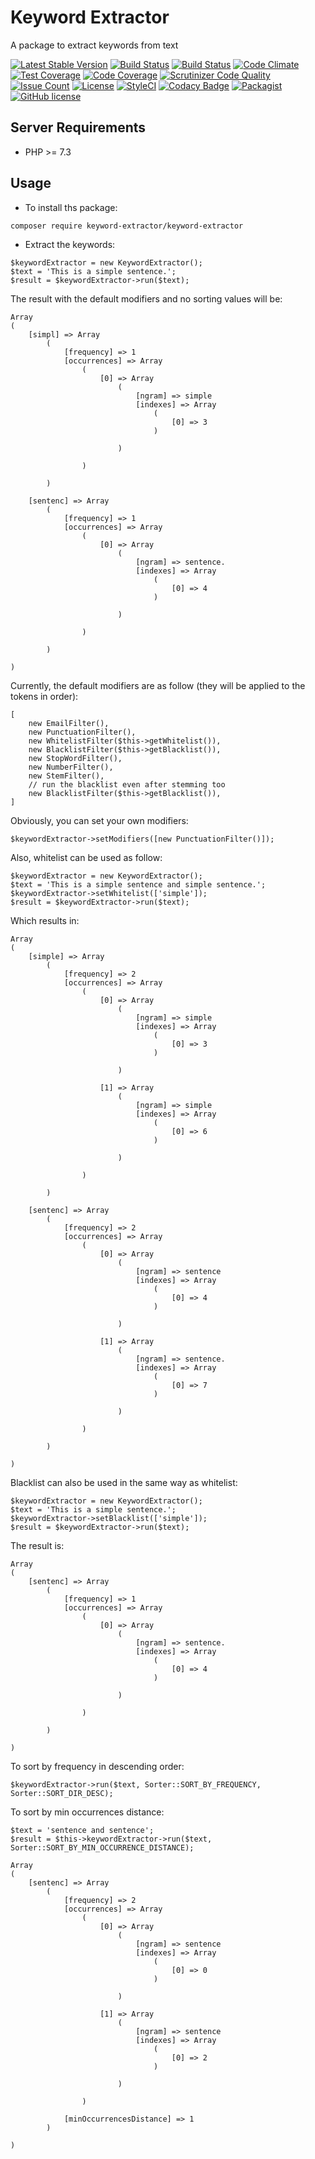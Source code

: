 # Keyword Extractor
A package to extract keywords from text

[![Latest Stable Version](https://poser.pugx.org/keyword-extractor/keyword-extractor/v/stable)](https://packagist.org/packages/keyword-extractor/keyword-extractor)
[![Build Status](https://travis-ci.org/iranianpep/keyword-extractor.svg?branch=master)](https://travis-ci.org/iranianpep/keyword-extractor)
[![Build Status](https://scrutinizer-ci.com/g/iranianpep/keyword-extractor/badges/build.png?b=master)](https://scrutinizer-ci.com/g/iranianpep/keyword-extractor/build-status/master)
[![Code Climate](https://codeclimate.com/github/iranianpep/keyword-extractor/badges/gpa.svg)](https://codeclimate.com/github/iranianpep/keyword-extractor)
[![Test Coverage](https://codeclimate.com/github/iranianpep/keyword-extractor/badges/coverage.svg)](https://codeclimate.com/github/iranianpep/keyword-extractor/coverage)
[![Code Coverage](https://scrutinizer-ci.com/g/iranianpep/keyword-extractor/badges/coverage.png?b=master)](https://scrutinizer-ci.com/g/iranianpep/keyword-extractor/?branch=master)
[![Scrutinizer Code Quality](https://scrutinizer-ci.com/g/iranianpep/keyword-extractor/badges/quality-score.png?b=master)](https://scrutinizer-ci.com/g/iranianpep/keyword-extractor/?branch=master)
[![Issue Count](https://codeclimate.com/github/iranianpep/keyword-extractor/badges/issue_count.svg)](https://codeclimate.com/github/iranianpep/keyword-extractor)
[![License](https://poser.pugx.org/keyword-extractor/keyword-extractor/license)](https://packagist.org/packages/keyword-extractor/keyword-extractor)
[![StyleCI](https://styleci.io/repos/152369408/shield?branch=master)](https://styleci.io/repos/152369408)
[![Codacy Badge](https://api.codacy.com/project/badge/Grade/f6798ce3c00e4de083d89f289b6c9285)](https://www.codacy.com/app/iranianpep/keyword-extractor?utm_source=github.com&amp;utm_medium=referral&amp;utm_content=iranianpep/keyword-extractor&amp;utm_campaign=Badge_Grade)
[![Packagist](https://img.shields.io/packagist/dt/keyword-extractor/keyword-extractor.svg)](https://packagist.org/packages/keyword-extractor/keyword-extractor)
[![GitHub license](https://img.shields.io/badge/license-MIT-blue.svg)](https://raw.githubusercontent.com/iranianpep/keyword-extractor/master/LICENSE)

## Server Requirements
- PHP >= 7.3

## Usage
-  To install ths package:
```
composer require keyword-extractor/keyword-extractor
```

- Extract the keywords:
```
$keywordExtractor = new KeywordExtractor();
$text = 'This is a simple sentence.';
$result = $keywordExtractor->run($text);
```

The result with the default modifiers and no sorting values will be:
```
Array
(
    [simpl] => Array
        (
            [frequency] => 1
            [occurrences] => Array
                (
                    [0] => Array
                        (
                            [ngram] => simple
                            [indexes] => Array
                                (
                                    [0] => 3
                                )

                        )

                )

        )

    [sentenc] => Array
        (
            [frequency] => 1
            [occurrences] => Array
                (
                    [0] => Array
                        (
                            [ngram] => sentence.
                            [indexes] => Array
                                (
                                    [0] => 4
                                )

                        )

                )

        )

)
```

Currently, the default modifiers are as follow (they will be applied to the tokens in order):
```
[
    new EmailFilter(),
    new PunctuationFilter(),
    new WhitelistFilter($this->getWhitelist()),
    new BlacklistFilter($this->getBlacklist()),
    new StopWordFilter(),
    new NumberFilter(),
    new StemFilter(),
    // run the blacklist even after stemming too
    new BlacklistFilter($this->getBlacklist()),
]
```

Obviously, you can set your own modifiers:
```
$keywordExtractor->setModifiers([new PunctuationFilter()]);
```

Also, whitelist can be used as follow:
```
$keywordExtractor = new KeywordExtractor();
$text = 'This is a simple sentence and simple sentence.';
$keywordExtractor->setWhitelist(['simple']);
$result = $keywordExtractor->run($text);
```

Which results in:
```
Array
(
    [simple] => Array
        (
            [frequency] => 2
            [occurrences] => Array
                (
                    [0] => Array
                        (
                            [ngram] => simple
                            [indexes] => Array
                                (
                                    [0] => 3
                                )

                        )

                    [1] => Array
                        (
                            [ngram] => simple
                            [indexes] => Array
                                (
                                    [0] => 6
                                )

                        )

                )

        )

    [sentenc] => Array
        (
            [frequency] => 2
            [occurrences] => Array
                (
                    [0] => Array
                        (
                            [ngram] => sentence
                            [indexes] => Array
                                (
                                    [0] => 4
                                )

                        )

                    [1] => Array
                        (
                            [ngram] => sentence.
                            [indexes] => Array
                                (
                                    [0] => 7
                                )

                        )

                )

        )

)
```

Blacklist can also be used in the same way as whitelist:
```
$keywordExtractor = new KeywordExtractor();
$text = 'This is a simple sentence.';
$keywordExtractor->setBlacklist(['simple']);
$result = $keywordExtractor->run($text);
```

The result is:
```
Array
(
    [sentenc] => Array
        (
            [frequency] => 1
            [occurrences] => Array
                (
                    [0] => Array
                        (
                            [ngram] => sentence.
                            [indexes] => Array
                                (
                                    [0] => 4
                                )

                        )

                )

        )

)
```

To sort by frequency in descending order:
```
$keywordExtractor->run($text, Sorter::SORT_BY_FREQUENCY, Sorter::SORT_DIR_DESC);
```

To sort by min occurrences distance:
```
$text = 'sentence and sentence';
$result = $this->keywordExtractor->run($text, Sorter::SORT_BY_MIN_OCCURRENCE_DISTANCE);

Array
(
    [sentenc] => Array
        (
            [frequency] => 2
            [occurrences] => Array
                (
                    [0] => Array
                        (
                            [ngram] => sentence
                            [indexes] => Array
                                (
                                    [0] => 0
                                )

                        )

                    [1] => Array
                        (
                            [ngram] => sentence
                            [indexes] => Array
                                (
                                    [0] => 2
                                )

                        )

                )

            [minOccurrencesDistance] => 1
        )

)
```